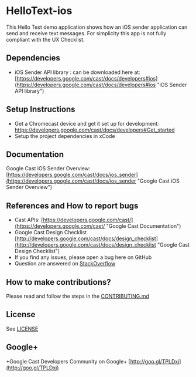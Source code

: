 # HelloText-ios

This Hello Text demo application shows how an iOS sender application can send and receive text messages.  For simplicity this app is not fully compliant with the UX Checklist. 

## Dependencies
* iOS Sender API library : can be downloaded here at: [https://developers.google.com/cast/docs/developers#ios](https://developers.google.com/cast/docs/developers#ios "iOS Sender API library")

## Setup Instructions
* Get a Chromecast device and get it set up for development: https://developers.google.com/cast/docs/developers#Get_started
* Setup the project dependencies in xCode

## Documentation
Google Cast iOS Sender Overview:  [https://developers.google.com/cast/docs/ios_sender](https://developers.google.com/cast/docs/ios_sender "Google Cast iOS Sender Overview")

## References and How to report bugs
* Cast APIs: [https://developers.google.com/cast/](https://developers.google.com/cast/ "Google Cast Documentation")
* Google Cast Design Checklist [http://developers.google.com/cast/docs/design_checklist](http://developers.google.com/cast/docs/design_checklist "Google Cast Design Checklist")
* If you find any issues, please open a bug here on GitHub
* Question are answered on [StackOverflow](http://stackoverflow.com/questions/tagged/google-cast)

## How to make contributions?
Please read and follow the steps in the [CONTRIBUTING.md](CONTRIBUTING.md)

## License
See [LICENSE](LICENSE)

## Google+
 +Google Cast Developers Community on Google+ [http://goo.gl/TPLDxj](http://goo.gl/TPLDxj)
